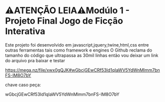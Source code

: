 <h1>⚠️ATENÇÃO LEIA⚠️Modúlo 1 - Projeto Final Jogo de Ficção Interativa</h1>

Este projeto foi desenvolvido em javascript,jquery,twine,html,css entre outras ferramentas tais como framework e engines
O Github reclama do tamanho do código que ultrapassa as 30mil linhas então vou deixar um link do arquivo pra baixar e testar

https://mega.nz/file/xwx0gQJK#wGbcjGEwCRf53Id1qIaWV5YdWnMlmm7bnFS-IM8O7bY

chave caso peça:

wGbcjGEwCRf53Id1qIaWV5YdWnMlmm7bnFS-IM8O7bY
